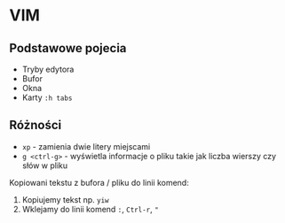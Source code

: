 # VIM

## Podstawowe pojecia

 - Tryby edytora
 - Bufor
 - Okna
 - Karty `:h tabs`

## Różności

  - `xp` - zamienia dwie litery miejscami
  - `g <ctrl-g>` - wyświetla informacje o pliku takie jak liczba wierszy czy słów w pliku

Kopiowani tekstu z bufora / pliku do linii komend:

1. Kopiujemy tekst np. `yiw`
2. Wklejamy do linii komend `:`, `Ctrl-r`, `"`
